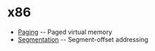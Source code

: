 # x86

  * [Paging](paging.html) -- Paged virtual memory
  * [Segmentation](segmentation.html) -- Segment-offset addressing
